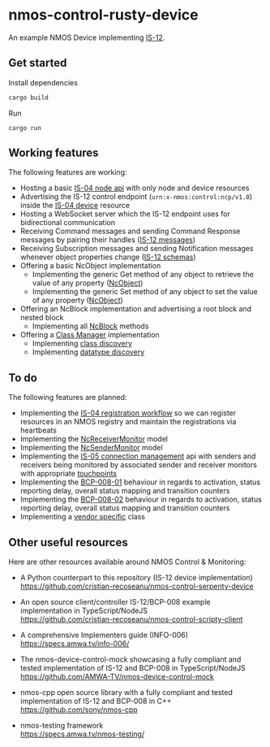 # nmos-control-rusty-device

An example NMOS Device implementing [IS-12](https://specs.amwa.tv/is-12/).

## Get started

Install dependencies
```bash
cargo build
```

Run
```
cargo run
```

## Working features

The following features are working:

* Hosting a basic [IS-04 node api](https://specs.amwa.tv/is-04/releases/v1.3.3/APIs/NodeAPI.html) with only node and device resources
* Advertising the IS-12 control endpoint (`urn:x-nmos:control:ncp/v1.0`) inside the [IS-04 device](https://specs.amwa.tv/is-12/releases/v1.0.1/docs/IS-04_interactions.html) resource
* Hosting a WebSocket server which the IS-12 endpoint uses for bidirectional communication
* Receiving Command messages and sending Command Response messages by pairing their handles ([IS-12 messages](https://specs.amwa.tv/is-12/releases/v1.0.1/docs/Protocol_messaging.html))
* Receiving Subscription messages and sending Notification messages whenever object properties change ([IS-12 schemas](https://specs.amwa.tv/is-12/releases/v1.0.1/APIs/schemas/))
* Offering a basic NcObject implementation
    * Implementing the generic Get method of any object to retrieve the value of any property ([NcObject](https://specs.amwa.tv/ms-05-02/branches/v1.0.x/docs/NcObject.html#generic-getter-and-setter))
    * Implementing the generic Set method of any object to set the value of any property ([NcObject](https://specs.amwa.tv/ms-05-02/branches/v1.0.x/docs/Framework.html#ncobject))
* Offering an NcBlock implementation and advertising a root block and nested block
    * Implementing all [NcBlock](https://specs.amwa.tv/ms-05-02/branches/v1.0.x/docs/Framework.html#ncblock) methods
* Offering a [Class Manager](https://specs.amwa.tv/ms-05-02/branches/v1.0.x/docs/Framework.html#ncclassmanager) implementation
    * Implementing [class discovery](https://specs.amwa.tv/ms-05-02/branches/v1.0.x/docs/Managers.html#class-manager)
    * Implementing [datatype discovery](https://specs.amwa.tv/ms-05-02/branches/v1.0.x/docs/Managers.html#class-manager)

## To do

The following features are planned:

* Implementing the [IS-04 registration workflow](https://specs.amwa.tv/is-04/releases/v1.3.3/APIs/RegistrationAPI.html) so we can register resources in an NMOS registry and maintain the registrations via heartbeats
* Implementing the [NcReceiverMonitor](https://specs.amwa.tv/nmos-control-feature-sets/branches/main/monitoring/#ncreceivermonitor) model
* Implementing the [NcSenderMonitor](https://specs.amwa.tv/nmos-control-feature-sets/branches/main/monitoring/#ncsendermonitor) model
* Implementing the [IS-05 connection management](https://specs.amwa.tv/is-05/releases/v1.1.2/APIs/ConnectionAPI.html) api with senders and receivers being monitored by associated sender and receiver monitors with appropriate [touchpoints](https://specs.amwa.tv/ms-05-02/branches/v1.0.x/docs/NcObject.html#touchpoints)
* Implementing the [BCP-008-01](https://specs.amwa.tv/bcp-008-01/) behaviour in regards to activation, status reporting delay, overall status mapping and transition counters
* Implementing the [BCP-008-02](https://specs.amwa.tv/bcp-008-02/) behaviour in regards to activation, status reporting delay, overall status mapping and transition counters
* Implementing a [vendor specific](https://specs.amwa.tv/ms-05-02/branches/v1.0.x/docs/Introduction.html) class

## Other useful resources

Here are other resources available around NMOS Control & Monitoring:

* A Python counterpart to this repository (IS-12 device implementation)  
https://github.com/cristian-recoseanu/nmos-control-serpenty-device

* An open source client/controller IS-12/BCP-008 example implementation in TypeScript/NodeJS  
https://github.com/cristian-recoseanu/nmos-control-scripty-client

* A comprehensive Implementers guide (INFO-006)  
https://specs.amwa.tv/info-006/

* The nmos-device-control-mock showcasing a fully compliant and tested implementation of IS-12 and BCP-008 in TypeScript/NodeJS  
https://github.com/AMWA-TV/nmos-device-control-mock

* nmos-cpp open source library with a fully compliant and tested implementation of IS-12 and BCP-008 in C++  
https://github.com/sony/nmos-cpp

* nmos-testing framework  
https://specs.amwa.tv/nmos-testing/

